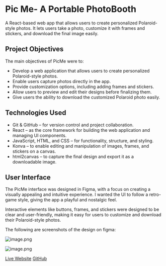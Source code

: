# Pic Me- A Portable PhotoBooth

A React-based web app that allows users to create personalized Polaroid-style photos. It lets users take a photo, customize it with frames and stickers, and download the final image easily.

## Project Objectives

The main objectives of PicMe were to:

- Develop a web application that allows users to create personalized Polaroid-style photos.
- Enable users capture photos directly in the app.
- Provide customization options, including adding frames and stickers.
- Allow users to preview and edit their designs before finalizing them.
- Give users the ability to download the customized Polaroid photo easily.

## Technologies Used

- Git & GitHub – for version control and project collaboration.
- React – as the core framework for building the web application and managing UI components.
- JavaScript, HTML, and CSS – for functionality, structure, and styling.
- Konva – to enable editing and manipulation of images, frames, and stickers on a canvas.
- html2canvas – to capture the final design and export it as a downloadable image.

## User Interface

The PicMe interface was designed in Figma, with a focus on creating a visually appealing and intuitive experience. I wanted the UI to follow a retro-game style, giving the app a playful and nostalgic feel.

Interactive elements like buttons, frames, and stickers were designed to be clear and user-friendly, making it easy for users to customize and download their Polaroid-style photos.

The following are screenshots of the design on figma:

![image.png](https://i.postimg.cc/CMnLhjY5/image.png)

![image.png](https://i.postimg.cc/pdPtKFgf/image.png)

[Live Website](https://yeahhina.github.io/picme/)
[GitHub](https://github.com/yeahhina/picme)
